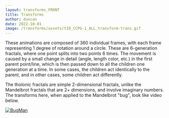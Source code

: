 ```yaml
---
layout: transforms_FRONT
title: Transforms
author: duncan
date: 2022-10-01
image: /transforms/assets/t10_CCPG-1_ALL_transform-trans.gif
---
```


These animations are composed of 360 individual frames, with each frame representing 1 degree of rotation around a circle.  These are 6-generation fractals, where one point splits into two points 6 times.  The movement is caused by a small change in detail (angle, length color, etc.) in the first parent point/line, which is then passed down to all the children one generation at a time.  In some cases, the children act identically to the parent, and in other cases, some children act differently.

<!--more-->

The tholonic fractals are simple 2-dimensional fractals, unlike the Mandelbrot fractals that are 2+ dimensions, and involve imaginary numbers.  The transforms here, when applied to the Mandelbrot "bug", look like video below.

<a href="https://www.youtube.com/embed/wCRSbyU9k1c" target = "_blank"><img alt="BugMan" src="/transforms/assets/t18_bugman.gif" ></a>

